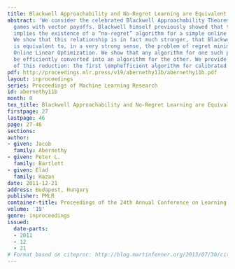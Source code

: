 ```yaml
---
title: Blackwell Approachability and No-Regret Learning are Equivalent
abstract: 'We consider the celebrated Blackwell Approachability Theorem for two-player
  games with vector payoffs. Blackwell himself previously showed that the theorem
  implies the existence of a “no-regret” algorithm for a simple online learning problem.
  We show that this relationship is in fact much stronger, that Blackwell’s result
  is equivalent to, in a very strong sense, the problem of regret minimization for
  Online Linear Optimization. We show that any algorithm for one such problem can
  be efficiently converted into an algorithm for the other. We provide one novel application
  of this reduction: the first \emphefficient algorithm for calibrated forecasting.'
pdf: http://proceedings.mlr.press/v19/abernethy11b/abernethy11b.pdf
layout: inproceedings
series: Proceedings of Machine Learning Research
id: abernethy11b
month: 0
tex_title: Blackwell Approachability and No-Regret Learning are Equivalent
firstpage: 27
lastpage: 46
page: 27-46
sections: 
author:
- given: Jacob
  family: Abernethy
- given: Peter L.
  family: Bartlett
- given: Elad
  family: Hazan
date: 2011-12-21
address: Budapest, Hungary
publisher: PMLR
container-title: Proceedings of the 24th Annual Conference on Learning Theory
volume: '19'
genre: inproceedings
issued:
  date-parts:
  - 2011
  - 12
  - 21
# Format based on citeproc: http://blog.martinfenner.org/2013/07/30/citeproc-yaml-for-bibliographies/
---
```

